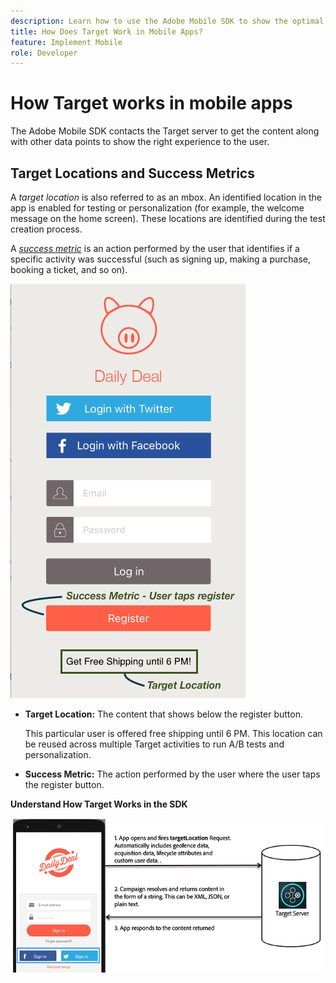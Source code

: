 ```yaml
---
description: Learn how to use the Adobe Mobile SDK to show the optimal experiences to your mobile app visitors.
title: How Does Target Work in Mobile Apps?
feature: Implement Mobile
role: Developer
---
```

# How Target works in mobile apps

The Adobe Mobile SDK contacts the Target server to get the content along with other data points to show the right experience to the user.

## Target Locations and Success Metrics

A *target location* is also referred to as an mbox. An identified location in the app is enabled for testing or personalization (for example, the welcome message on the home screen). These locations are identified during the test creation process.

A *[success metric](https://experienceleague.adobe.com/docs/target/using/activities/success-metrics/success-metrics.html)* is an action performed by the user that identifies if a specific activity was successful (such as signing up, making a purchase, booking a ticket, and so on).

![alt image](assets/mobile-target-location.png)

* **Target Location:** The content that shows below the register button.

  This particular user is offered free shipping until 6 PM. This location can be reused across multiple Target activities to run A/B tests and personalization. 

* **Success Metric:** The action performed by the user where the user taps the register button.

**Understand How Target Works in the SDK**

![alt image](assets/how-target-mobile-works.png)
